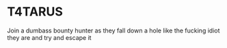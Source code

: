 # T4TARUS
Join a dumbass bounty hunter as they fall down a hole like the fucking idiot they are and try and escape it
